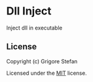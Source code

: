 # Dll Inject

Inject dll in executable

## License

Copyright (c) Grigore Stefan

Licensed under the [MIT](LICENSE) license.
